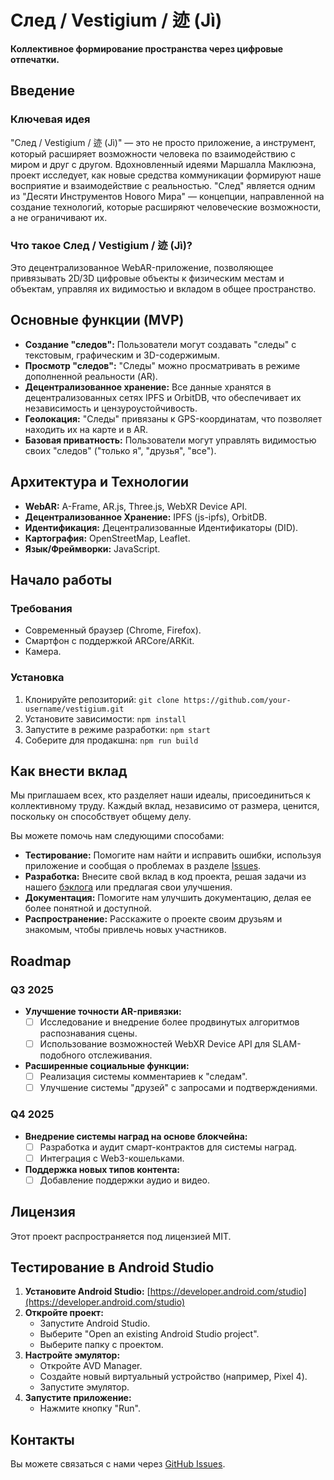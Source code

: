 # След / Vestigium / 迹 (Jì)

**Коллективное формирование пространства через цифровые отпечатки.**

## Введение

### Ключевая идея

"След / Vestigium / 迹 (Jì)" — это не просто приложение, а инструмент, который расширяет возможности человека по взаимодействию с миром и друг с другом. Вдохновленный идеями Маршалла Маклюэна, проект исследует, как новые средства коммуникации формируют наше восприятие и взаимодействие с реальностью. "След" является одним из "Десяти Инструментов Нового Мира" — концепции, направленной на создание технологий, которые расширяют человеческие возможности, а не ограничивают их.

### Что такое След / Vestigium / 迹 (Jì)?

Это децентрализованное WebAR-приложение, позволяющее привязывать 2D/3D цифровые объекты к физическим местам и объектам, управляя их видимостью и вкладом в общее пространство.

## Основные функции (MVP)

*   **Создание "следов":** Пользователи могут создавать "следы" с текстовым, графическим и 3D-содержимым.
*   **Просмотр "следов":** "Следы" можно просматривать в режиме дополненной реальности (AR).
*   **Децентрализованное хранение:** Все данные хранятся в децентрализованных сетях IPFS и OrbitDB, что обеспечивает их независимость и цензуроустойчивость.
*   **Геолокация:** "Следы" привязаны к GPS-координатам, что позволяет находить их на карте и в AR.
*   **Базовая приватность:** Пользователи могут управлять видимостью своих "следов" ("только я", "друзья", "все").

## Архитектура и Технологии

*   **WebAR:** A-Frame, AR.js, Three.js, WebXR Device API.
*   **Децентрализованное Хранение:** IPFS (js-ipfs), OrbitDB.
*   **Идентификация:** Децентрализованные Идентификаторы (DID).
*   **Картография:** OpenStreetMap, Leaflet.
*   **Язык/Фреймворки:** JavaScript.

## Начало работы

### Требования

*   Современный браузер (Chrome, Firefox).
*   Смартфон с поддержкой ARCore/ARKit.
*   Камера.

### Установка

1.  Клонируйте репозиторий: `git clone https://github.com/your-username/vestigium.git`
2.  Установите зависимости: `npm install`
3.  Запустите в режиме разработки: `npm start`
4.  Соберите для продакшна: `npm run build`

## Как внести вклад

Мы приглашаем всех, кто разделяет наши идеалы, присоединиться к коллективному труду. Каждый вклад, независимо от размера, ценится, поскольку он способствует общему делу.

Вы можете помочь нам следующими способами:

*   **Тестирование:** Помогите нам найти и исправить ошибки, используя приложение и сообщая о проблемах в разделе [Issues](https://github.com/your-username/vestigium/issues).
*   **Разработка:** Внесите свой вклад в код проекта, решая задачи из нашего [бэклога](docs/BACKLOG.md) или предлагая свои улучшения.
*   **Документация:** Помогите нам улучшить документацию, делая ее более понятной и доступной.
*   **Распространение:** Расскажите о проекте своим друзьям и знакомым, чтобы привлечь новых участников.

## Roadmap

### Q3 2025

*   **Улучшение точности AR-привязки:**
    *   [ ] Исследование и внедрение более продвинутых алгоритмов распознавания сцены.
    *   [ ] Использование возможностей WebXR Device API для SLAM-подобного отслеживания.
*   **Расширенные социальные функции:**
    *   [ ] Реализация системы комментариев к "следам".
    *   [ ] Улучшение системы "друзей" с запросами и подтверждениями.

### Q4 2025

*   **Внедрение системы наград на основе блокчейна:**
    *   [ ] Разработка и аудит смарт-контрактов для системы наград.
    *   [ ] Интеграция с Web3-кошельками.
*   **Поддержка новых типов контента:**
    *   [ ] Добавление поддержки аудио и видео.

## Лицензия

Этот проект распространяется под лицензией MIT.

## Тестирование в Android Studio

1.  **Установите Android Studio:** [https://developer.android.com/studio](https://developer.android.com/studio)
2.  **Откройте проект:**
    *   Запустите Android Studio.
    *   Выберите "Open an existing Android Studio project".
    *   Выберите папку с проектом.
3.  **Настройте эмулятор:**
    *   Откройте AVD Manager.
    *   Создайте новый виртуальный устройство (например, Pixel 4).
    *   Запустите эмулятор.
4.  **Запустите приложение:**
    *   Нажмите кнопку "Run".

## Контакты

Вы можете связаться с нами через [GitHub Issues](https://github.com/your-username/vestigium/issues).
